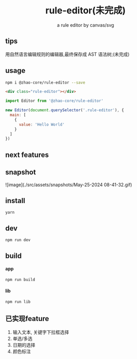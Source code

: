 <h1 align="center">rule-editor(未完成)</h1>

<p align="center"> a rule editor by canvas/svg</p>

## tips

用自然语言编辑规则的编辑器,最终保存成 AST 语法树;(未完成)

## usage

```bash
npm i @zhao-core/rule-editor --save
```

```html
<div class="rule-editor"></div>
```

```javascript
import Editor from '@zhao-core/rule-editor'

new Editor(document.querySelector('.rule-editor'), {
  main: [
    {
      value: 'Hello World'
    }
  ]
})
```

## next features

## snapshot

![image](./src/assets/snapshots/May-25-2024 08-41-32.gif)

## install

`yarn`

## dev

`npm run dev`

## build

#### app

`npm run build`

#### lib

`npm run lib`

## 已实现feature

1. 输入文本, 关键字下拉框选择
2. 单选/多选
3. 日期的选择
4. 颜色标注
